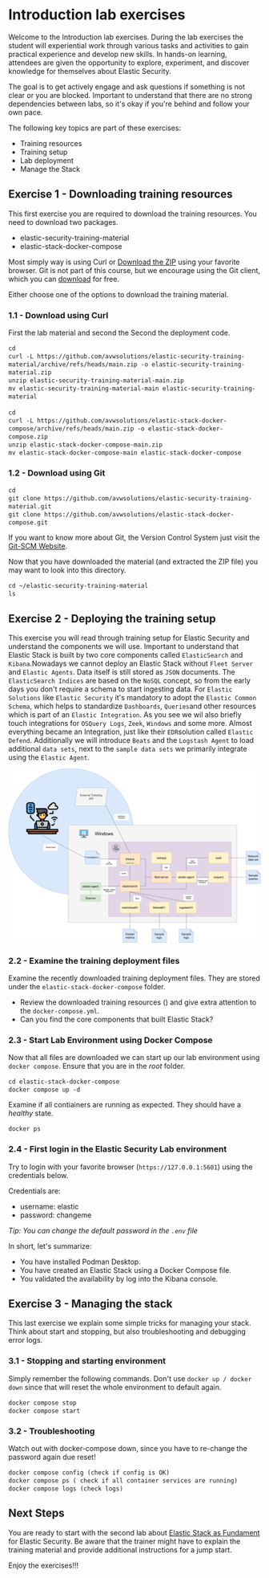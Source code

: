 # Introduction lab exercises

Welcome to the Introduction lab exercises. During the lab exercises the student will experiential work through various tasks and activities to gain practical experience and develop new skills. In hands-on learning, attendees are given the opportunity to explore, experiment, and discover knowledge for themselves about Elastic Security.

The goal is to  get actively engage and ask questions if something is not clear or you are blocked. Important to understand that there are no strong dependencies between labs, so it's okay if you're behind and follow your own pace.

The following key topics are part of these exercises:

- Training resources
- Training setup
- Lab deployment
- Manage the Stack

## Exercise 1 - Downloading training resources

This first exercise you are required to download the training resources. You need to download two packages.

- elastic-security-training-material
- elastic-stack-docker-compose

Most simply way is using Curl or [Download the ZIP](https://github.com/avwsolutions/elastic-security-training-material/archive/refs/heads/main.zip) using your favorite browser. Git is not part of this course, but we encourage using the Git client, which you can [download](https://git-scm.com/downloads/guis) for free.

Either choose one of the options to download the training material.

### 1.1 - Download using Curl

First the lab material and second the Second the deployment code.

```
cd
curl -L https://github.com/avwsolutions/elastic-security-training-material/archive/refs/heads/main.zip -o elastic-security-training-material.zip
unzip elastic-security-training-material-main.zip
mv elastic-security-training-material-main elastic-security-training-material

cd
curl -L https://github.com/avwsolutions/elastic-stack-docker-compose/archive/refs/heads/main.zip -o elastic-stack-docker-compose.zip
unzip elastic-stack-docker-compose-main.zip
mv elastic-stack-docker-compose-main elastic-stack-docker-compose
```

### 1.2 - Download using Git

```
cd
git clone https://github.com/avwsolutions/elastic-security-training-material.git
git clone https://github.com/avwsolutions/elastic-stack-docker-compose.git
```

If you want to know more about Git, the Version Control System just visit the [Git-SCM Website](https://git-scm.com/).

Now that you have downloaded the material (and extracted the ZIP file) you may want to look into this directory.

```
cd ~/elastic-security-training-material
ls
```
## Exercise 2 - Deploying the training setup

This exercise you will read through training setup for Elastic Security and understand the components we will use. Important to understand that Elastic Stack is built by two core components called `ElasticSearch` and `Kibana`.Nowadays we cannot deploy an Elastic Stack without `Fleet Server` and `Elastic Agents`. Data itself is still stored as `JSON` documents. The `ElasticSearch Indices` are based on the `NoSQL` concept, so from the early days you don't require a schema to start ingesting data. For `Elastic Solutions` like `Elastic Security` it's mandatory to adopt the `Elastic Common Schema`, which helps to standardize `Dashboards`, `Queries`and other resources which is part of an `Elastic Integration`. As you see we wil also briefly touch integrations for `OSQuery Logs`, `Zeek`, `Windows` and some more. Almost everything became an Integration, just like their `EDR`solution called `Elastic Defend`. Additionally we will introduce `Beats` and the `Logstash Agent` to load additional `data sets`, next to the `sample data sets` we primarily integrate using the `Elastic Agent`.

<img src="https://github.com/avwsolutions/elastic-security-training-material/blob/main/labs/01-introduction/content/training-setup.png?raw=true" alt="training-setup">

### 2.2 - Examine the training deployment files

Examine the recently downloaded training deployment files. They are stored under the `elastic-stack-docker-compose` folder.
- Review the downloaded training resources () and give extra attention to the `docker-compose.yml`.
- Can you find the core components that built Elastic Stack?

### 2.3 - Start Lab Environment using Docker Compose

Now that all  files are downloaded we can start up our lab environment using `docker compose`.
Ensure that you are in the *root* folder.

```
cd elastic-stack-docker-compose
docker compose up -d
```
Examine if all contiainers are running as expected. They should have a *healthy* state.

```
docker ps
```

### 2.4 - First login in the Elastic Security Lab environment

Try to login with your favorite browser (`https://127.0.0.1:5601`) using the credentials below.

Credentials are:
- username: elastic
- password: changeme

*Tip: You can change the default password in the `.env` file*

In short, let's summarize:
- You have installed Podman Desktop.
- You have created an Elastic Stack using a Docker Compose file.
- You validated the availability by log into the Kibana console.

## Exercise 3 - Managing the stack

This last exercise we explain some simple tricks for managing your stack. Think about start and stopping, but also troubleshooting and debugging error logs.

### 3.1 - Stopping and starting environment

Simply remember the following commands. Don't use `docker up / docker down` since that will reset the whole environment to default again.

```
docker compose stop
docker compose start
```

### 3.2 - Troubleshooting

Watch out with docker-compose down, since you have to re-change the password again due reset!

```
docker compose config (check if config is OK)
docker compose ps ( check if all container services are running)
docker compose logs (check logs)
```

## Next Steps

You are ready to start with the second lab about [Elastic Stack as Fundament](../02-stackfoundation/README.md) for Elastic Security. Be aware that the trainer might have to explain the training material and provide additional instructions for a jump start.

Enjoy the exercises!!!